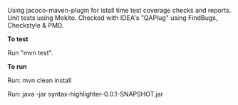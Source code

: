 Using jacoco-maven-plugin for istall time test coverage checks and reports. Unit tests using Mokito. Checked with IDEA's "QAPlug" using FindBugs, Checkstyle & PMD.


**To test**

Run "mvn test".

**To run**

Run: mvn clean install

Run: java -jar syntax-highlighter-0.0.1-SNAPSHOT.jar 

